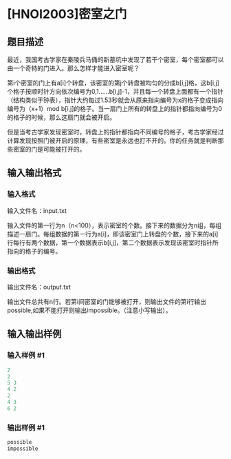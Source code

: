 # [HNOI2003]密室之门

## 题目描述

最近，我国考古学家在秦陵兵马俑的新墓坑中发现了若干个密室，每个密室都可以由一个奇特的门进入。那么怎样才能进入密室呢？

第i个密室的门上有a[i]个转盘，该密室的第j个转盘被均匀的分成b[i,j]格，这b[i,j]个格子按顺时针方向依次编号为0,1……b[i,j]-1，并且每一个转盘上面都有一个指针（结构类似于钟表），指针大约每过1.53秒就会从原来指向编号为x的格子变成指向编号为（x+1）mod b[i,j]的格子。当一扇门上所有的转盘上的指针都指向编号为0的格子的时候，那么这扇门就会被开启。

但是当考古学家发现密室时，转盘上的指针都指向不同编号的格子，考古学家经过计算发现按照门被开启的原理，有些密室是永远也打不开的。你的任务就是判断那些密室的门是可能被打开的。

## 输入输出格式

### 输入格式

输入文件名：input.txt

输入文件的第一行为n（n<100），表示密室的个数。接下来的数据分为n组，每组描述一扇门。每组数据的第一行为a[i]，即该密室门上转盘的个数，接下来的a[i]行每行有两个数据，第一个数据表示b[i,j]，第二个数据表示发现该密室时指针所指向的格子的编号。

### 输出格式

输出文件名：output.txt

输出文件总共有n行。若第i间密室的门能够被打开，则输出文件的第i行输出possible,如果不能打开则输出impossible。（注意小写输出）。

## 输入输出样例

### 输入样例 #1

```cpp
2
2
5 3
4 2
2
4 3
6 2

```
### 输出样例 #1

```cpp
possible
impossible

```

